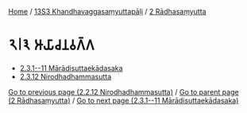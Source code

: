 
[Home](/) / [13S3 Khandhavaggasaṃyuttapāḷi](...md) / [2 Rādhasaṃyutta](../13S3/2.md)

# 𑁨𑁇𑁩 𑀆𑀬𑀸𑀘𑀦𑀯𑀕𑁆𑀕

* [2.3.1--11 Mārādisuttaekādasaka](2.3/2.3.1--11.md)
* [2.3.12 Nirodhadhammasutta](2.3/2.3.12.md)

[Go to previous page (2.2.12 Nirodhadhammasutta)](2.2/2.2.12.md) / [Go to parent page (2 Rādhasaṃyutta)](../13S3/2.md) / [Go to next page (2.3.1--11 Mārādisuttaekādasaka)](2.3/2.3.1--11.md)


